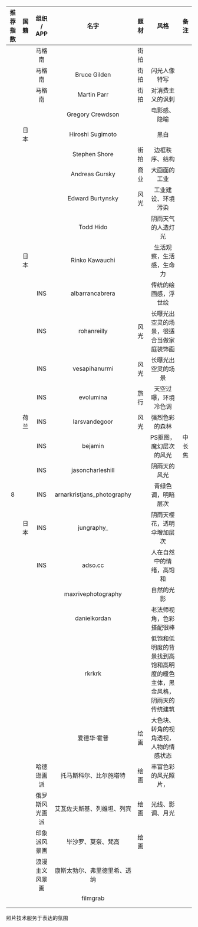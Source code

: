 | 推荐指数 | 国籍 |   组织 / APP   |             名字             | 题材 |                             风格                             |  备注  |
| :------: | :--: | :------------: | :--------------------------: | :--: | :----------------------------------------------------------: | :----: |
|          |      |     马格南     |                              | 街拍 |                                                              |        |
|          |      |     马格南     |         Bruce Gilden         | 街拍 |                         闪光人像特写                         |        |
|          |      |     马格南     |         Martin Parr          | 街拍 |                       对消费主义的讽刺                       |        |
|          |      |                |       Gregory Crewdson       |      |                         电影感、隐喻                         |        |
|          | 日本 |                |       Hiroshi Sugimoto       |      |                             黑白                             |        |
|          |      |                |        Stephen Shore         | 街拍 |                        边框秩序、结构                        |        |
|          |      |                |        Andreas Gursky        | 商业 |                         大画面的工业                         |        |
|          |      |                |       Edward Burtynsky       | 风光 |                      工业建设、环境污染                      |        |
|          |      |                |          Todd Hido           |      |                      阴雨天气的人造灯光                      |        |
|          | 日本 |                |        Rinko Kawauchi        |      |                   生活观察，生活感，生命力                   |        |
|          |      |      INS       |       albarrancabrera        |      |                     传统的绘画感，浮世绘                     |        |
|          |      |      INS       |         rohanreilly          | 风光 |           长曝光出空灵的场景，很适合当做家庭装饰画           |        |
|          |      |      INS       |        vesapihanurmi         | 风光 |                      长曝光出空灵的场景                      |        |
|          |      |      INS       |          evolumina           | 旅行 |                     天空过曝，环境冷色调                     |        |
|          | 荷兰 |      INS       |        larsvandegoor         | 风光 |                        强烈色彩的森林                        |        |
|          |      |      INS       |           bejamin            |      |                    PS抠图，魔幻层次的风光                    | 中长焦 |
|          |      |      INS       |       jasoncharleshill       |      |                         阴雨天的风光                         |        |
|    8     |      |      INS       |  arnarkristjans_photography  |      |                      青绿色调，明暗层次                      |        |
|          | 日本 |      INS       |          jungraphy_          |      |                  阴雨天樱花，透明伞增加层次                  |        |
|          |      |      INS       |           adso.cc            |      |                   人在自然中的情绪，高饱和                   |        |
|          |      |                |      maxrivephotography      |      |                          自然的光影                          |        |
|          |      |                |         danielkordan         |      |                   老法师视角，色彩搭配很棒                   |        |
|          |      |                |            rkrkrk            |      | 低饱和低明度的背景找到高饱和高明度的暖色主体，黑金风格，阴雨天的传统建筑 |        |
|          |      |                |         爱德华·霍普          | 绘画 |            大色块、转角的视角透视，人物的情感状态            |        |
|          |      |   哈德逊画派   |    托马斯科尔、比尔施塔特    | 绘画 |                     丰富色彩的风光照片，                     |        |
|          |      | 俄罗斯风光画派 |  艾瓦佐夫斯基、列维坦、列宾  | 绘画 |                       光线、影调、月光                       |        |
|          |      |  印象派风景画  |      毕沙罗、莫奈、梵高      | 绘画 |                                                              |        |
|          |      | 浪漫主义风景画 | 康斯太勃尔、弗里德里希、透纳 |      |                                                              |        |
|          |      |                |           filmgrab           |      |                                                              |        |
|          |      |                |                              |      |                                                              |        |
|          |      |                |                              |      |                                                              |        |

照片技术服务于表达的氛围